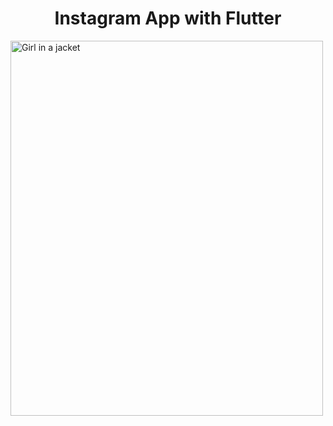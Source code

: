 <h1 align="center">
  Instagram App with Flutter
  <br>
</h1>
<img src="https://user-images.githubusercontent.com/92257857/190853227-5ca83893-8c1d-4a15-aa1b-da62de66e744.png" alt="Girl in a jacket" width="500" height="600">
